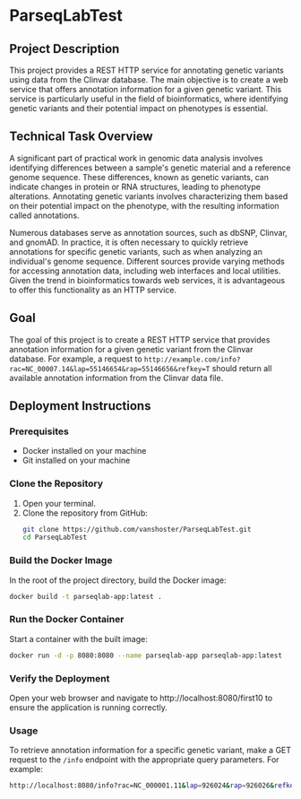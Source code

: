 # ParseqLabTest

## Project Description

This project provides a REST HTTP service for annotating genetic variants using data from the Clinvar database. The main objective is to create a web service that offers annotation information for a given genetic variant. This service is particularly useful in the field of bioinformatics, where identifying genetic variants and their potential impact on phenotypes is essential.

## Technical Task Overview

A significant part of practical work in genomic data analysis involves identifying differences between a sample's genetic material and a reference genome sequence. These differences, known as genetic variants, can indicate changes in protein or RNA structures, leading to phenotype alterations. Annotating genetic variants involves characterizing them based on their potential impact on the phenotype, with the resulting information called annotations.

Numerous databases serve as annotation sources, such as dbSNP, Clinvar, and gnomAD. In practice, it is often necessary to quickly retrieve annotations for specific genetic variants, such as when analyzing an individual's genome sequence. Different sources provide varying methods for accessing annotation data, including web interfaces and local utilities. Given the trend in bioinformatics towards web services, it is advantageous to offer this functionality as an HTTP service.

## Goal

The goal of this project is to create a REST HTTP service that provides annotation information for a given genetic variant from the Clinvar database. For example, a request to `http://example.com/info?rac=NC_00007.14&lap=55146654&rap=55146656&refkey=T` should return all available annotation information from the Clinvar data file.

## Deployment Instructions

### Prerequisites

- Docker installed on your machine
- Git installed on your machine

### Clone the Repository

1. Open your terminal.
2. Clone the repository from GitHub:
   ```sh
   git clone https://github.com/vanshoster/ParseqLabTest.git
   cd ParseqLabTest
   ```

### Build the Docker Image

In the root of the project directory, build the Docker image:

```sh
docker build -t parseqlab-app:latest .
```

### Run the Docker Container

Start a container with the built image:

```sh
docker run -d -p 8080:8080 --name parseqlab-app parseqlab-app:latest
```

### Verify the Deployment

Open your web browser and navigate to http://localhost:8080/first10 to ensure the application is running correctly.


### Usage

To retrieve annotation information for a specific genetic variant, make a GET request to the `/info` endpoint with the appropriate query parameters. For example:

```sh
http://localhost:8080/info?rac=NC_000001.11&lap=926024&rap=926026&refkey=A
```
